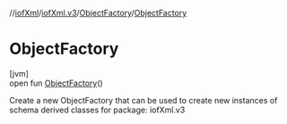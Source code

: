 //[iofXml](../../../index.md)/[iofXml.v3](../index.md)/[ObjectFactory](index.md)/[ObjectFactory](-object-factory.md)

# ObjectFactory

[jvm]\
open fun [ObjectFactory](-object-factory.md)()

Create a new ObjectFactory that can be used to create new instances of schema derived classes for package: iofXml.v3
